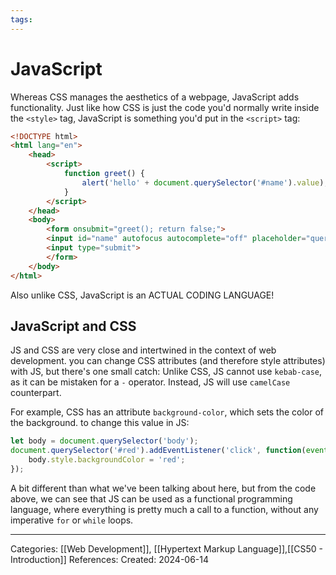 ```yaml
---
tags:
---
```

# JavaScript
Whereas CSS manages the aesthetics of a webpage, JavaScript adds functionality. Just like how CSS is just the code you'd normally write inside the `<style>` tag, JavaScript is something you'd put in the `<script>` tag:

```HTML
<!DOCTYPE html>
<html lang="en">
	<head>
		<script>
			function greet() {
				alert('hello' + document.querySelector('#name').value);
			}
		</script>
	</head>
	<body>
		<form onsubmit="greet(); return false;">
		<input id="name" autofocus autocomplete="off" placeholder="query">
		<input type="submit">
		</form>
	</body>
</html>
```
Also unlike CSS, JavaScript is an ACTUAL CODING LANGUAGE!

## JavaScript and CSS
JS and CSS are very close and intertwined in the context of web development. you can change CSS attributes (and therefore style attributes) with JS, but there's one small catch: Unlike CSS, JS cannot use `kebab-case`, as it can be mistaken for a `-` operator. Instead, JS will use `camelCase` counterpart. 

For example, CSS has an attribute `background-color`, which sets the color of the background. to change this value in JS:
```JavaScript
let body = document.querySelector('body');
document.querySelector('#red').addEventListener('click', function(event){
	body.style.backgroundColor = 'red';
});
```

A bit different than what we've been talking about here, but from the code above, we can see that JS can be used as a functional programming language, where everything is pretty much a call to a function, without any imperative `for` or `while` loops.

---
Categories: [[Web Development]], [[Hypertext Markup Language]],[[CS50 - Introduction]]
References:
Created: 2024-06-14
